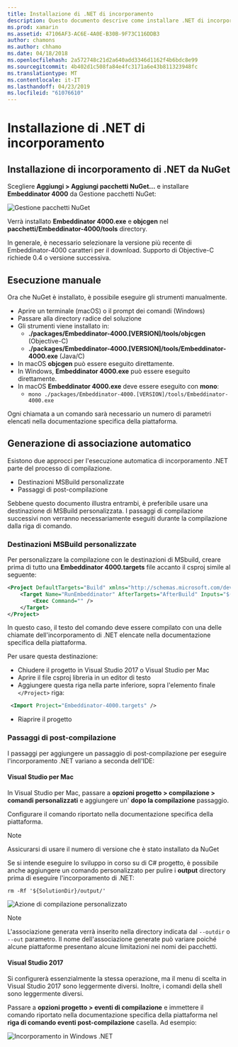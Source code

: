 ```yaml
---
title: Installazione di .NET di incorporamento
description: Questo documento descrive come installare .NET di incorporamento. Illustra come eseguire gli strumenti manualmente, come le associazioni di generare automaticamente, come usare le destinazioni MSBuild personalizzate e passaggi di post-compilazione necessari.
ms.prod: xamarin
ms.assetid: 47106AF3-AC6E-4A0E-B30B-9F73C116DDB3
author: chamons
ms.author: chhamo
ms.date: 04/18/2018
ms.openlocfilehash: 2a572748c21d2a640add3346d1162f4b6bdc8e99
ms.sourcegitcommit: 4b402d1c508fa84e4fc3171a6e43b811323948fc
ms.translationtype: MT
ms.contentlocale: it-IT
ms.lasthandoff: 04/23/2019
ms.locfileid: "61076610"
---
```

# <a name="installing-net-embedding"></a>Installazione di .NET di incorporamento

## <a name="installing-net-embedding-from-nuget"></a>Installazione di incorporamento di .NET da NuGet

Scegliere **Aggiungi > Aggiungi pacchetti NuGet...**  e installare **Embeddinator 4000** da Gestione pacchetti NuGet:

![Gestione pacchetti NuGet](images/visualstudionuget.png)

Verrà installato **Embeddinator 4000.exe** e **objcgen** nel **pacchetti/Embeddinator-4000/tools** directory.

In generale, è necessario selezionare la versione più recente di Embeddinator-4000 caratteri per il download. Supporto di Objective-C richiede 0.4 o versione successiva.

## <a name="running-manually"></a>Esecuzione manuale

Ora che NuGet è installato, è possibile eseguire gli strumenti manualmente.

- Aprire un terminale (macOS) o il prompt dei comandi (Windows)
- Passare alla directory radice del soluzione
- Gli strumenti viene installato in:
    - **./packages/Embeddinator-4000.[VERSION]/tools/objcgen** (Objective-C)
    - **./packages/Embeddinator-4000.[VERSION]/tools/Embeddinator-4000.exe** (Java/C)
- In macOS **objcgen** può essere eseguito direttamente.
- In Windows, **Embeddinator 4000.exe** può essere eseguito direttamente.
- In macOS **Embeddinator 4000.exe** deve essere eseguito con **mono**:
    - `mono ./packages/Embeddinator-4000.[VERSION]/tools/Embeddinator-4000.exe`

Ogni chiamata a un comando sarà necessario un numero di parametri elencati nella documentazione specifica della piattaforma.

## <a name="automatic-binding-generation"></a>Generazione di associazione automatico

Esistono due approcci per l'esecuzione automatica di incorporamento .NET parte del processo di compilazione.

- Destinazioni MSBuild personalizzate
- Passaggi di post-compilazione

Sebbene questo documento illustra entrambi, è preferibile usare una destinazione di MSBuild personalizzata. I passaggi di compilazione successivi non verranno necessariamente eseguiti durante la compilazione dalla riga di comando.

### <a name="custom-msbuild-targets"></a>Destinazioni MSBuild personalizzate

Per personalizzare la compilazione con le destinazioni di MSbuild, creare prima di tutto una **Embeddinator 4000.targets** file accanto il csproj simile al seguente:

```xml
<Project DefaultTargets="Build" xmlns="http://schemas.microsoft.com/developer/msbuild/2003">
    <Target Name="RunEmbeddinator" AfterTargets="AfterBuild" Inputs="$(OutputPath)/$(AssemblyName).dll" Outputs="$(IntermediateOutputPath)/Embeddinator/$(AssemblyName).framework/$(AssemblyName)">
        <Exec Command="" />
    </Target>
</Project>
```

In questo caso, il testo del comando deve essere compilato con una delle chiamate dell'incorporamento di .NET elencate nella documentazione specifica della piattaforma.

Per usare questa destinazione:

- Chiudere il progetto in Visual Studio 2017 o Visual Studio per Mac
- Aprire il file csproj libreria in un editor di testo
- Aggiungere questa riga nella parte inferiore, sopra l'elemento finale `</Project>` riga:

```xml
 <Import Project="Embeddinator-4000.targets" />
```

- Riaprire il progetto

### <a name="post-build-steps"></a>Passaggi di post-compilazione

I passaggi per aggiungere un passaggio di post-compilazione per eseguire l'incorporamento .NET variano a seconda dell'IDE:

#### <a name="visual-studio-for-mac"></a>Visual Studio per Mac

In Visual Studio per Mac, passare a **opzioni progetto > compilazione > comandi personalizzati** e aggiungere un' **dopo la compilazione** passaggio.

Configurare il comando riportato nella documentazione specifica della piattaforma.

> [!NOTE]
> Assicurarsi di usare il numero di versione che è stato installato da NuGet

Se si intende eseguire lo sviluppo in corso su di C# progetto, è possibile anche aggiungere un comando personalizzato per pulire i **output** directory prima di eseguire l'incorporamento di .NET:

```shell
rm -Rf '${SolutionDir}/output/'
```

![Azione di compilazione personalizzato](images/visualstudiocustombuild.png)

> [!NOTE]
> L'associazione generata verrà inserito nella directory indicata dal `--outdir` o `--out` parametro. Il nome dell'associazione generate può variare poiché alcune piattaforme presentano alcune limitazioni nei nomi dei pacchetti.

#### <a name="visual-studio-2017"></a>Visual Studio 2017

Si configurerà essenzialmente la stessa operazione, ma il menu di scelta in Visual Studio 2017 sono leggermente diversi. Inoltre, i comandi della shell sono leggermente diversi.

Passare a **opzioni progetto > eventi di compilazione** e immettere il comando riportato nella documentazione specifica della piattaforma nel **riga di comando eventi post-compilazione** casella. Ad esempio:

![Incorporamento in Windows .NET](images/visualstudiowindows.png)
